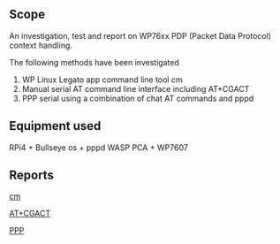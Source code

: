 ## Scope
An investigation, test and report on WP76xx PDP (Packet Data Protocol) context handling.

The following methods have been investigated

1. WP Linux Legato app command line tool cm
2. Manual serial AT command line interface including AT+CGACT
3. PPP serial using a combination of chat AT commands and pppd

## Equipment used
RPi4 + Bullseye os + pppd
WASP PCA + WP7607 

## Reports
[cm](./cm/WP_CM.md) 

[AT+CGACT](./cgact/WP_AT_CGACT.md)  

[PPP](./ppp/WP_PPP.md)
